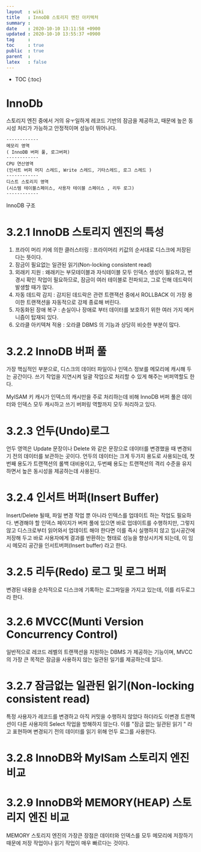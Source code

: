 ```yaml
---
layout  : wiki
title   : InnoDB 스토리지 엔진 아키텍처
summary : 
date    : 2020-10-10 13:11:58 +0900
updated : 2020-10-10 13:55:37 +0900
tag     : 
toc     : true
public  : true
parent  : 
latex   : false
---
```

* TOC
{:toc}

# InnoDb
스토리지 엔진 중에서 거의 유ㅜ일하게 레코드 기반의 잠금을 제공하고, 때문에 높은 동시성 처리가 가능하고 안정적이며 성능이 뛰어나다.

```
------------
메모리 영역
( InnoDB 버퍼 풀, 로그버퍼)
------------
CPU 연산영역
(인서트 버퍼 머지 스레드, Write 스레드, 기타스레드, 로그 스레드 )
------------
디스트 스토리지 영역
(시스템 테이블스페이스, 사용자 테이블 스페이스 , 리두 로그)
------------

```
InnoDB 구조 

# 3.2.1 InnoDB 스토리지 엔진의 특성 
1. 프라이 머리 키에 의한 클러스터링 : 프라이머리 키값의 순서대로 디스크에 저장된다는 뜻이다.
2. 잠금이 필요없는 일관된 읽기(Non-locking consistent read)
3. 외래키 지원 : 왜래키는 부모테이블과 자식테이블 모두 인덱스 생성이 필요하고, 변경시 확인 작업이 필요하므로, 잠금이 여러 테이블로 전파되고, 그로 인해 데드락이 발생할 때가 많다.
4. 자동 데드락 감지 : 감지된 데드락은 관련 트랜잭션 중에서 ROLLBACK 이 가장 용이한 트랜잭션을 자동적으로 강제 종료해 버린다.
5. 자동화된 장애 복구 : 손실이나 장애로 부터 데이터를 보호하기 위한 여러 가지 메커니즘이 탑재되 있다.
6. 오라클 아키텍쳐 적용 : 오라클 DBMS 의 기능과 상당히 비슷한 부분이 많다.

# 3.2.2 InnoDB 버퍼 풀
가장 핵심적인 부분으로, 디스크의 데이터 파일이나 인덱스 정보를 메모리에 캐시해 두는 공간이다. 쓰기 작업을 지연시켜 일괄 작업으로 처리할 수 있게 해주는 버퍼역할도 한다.

MyISAM 키 캐시가 인덱스의 캐시만을 주로 처리하는데 비해 InnoDB 버퍼 풀은 데이터와 인덱스 모두 캐시하고 쓰기 버퍼링 역할까지 모두 처리하고 있다.

# 3.2.3 언두(Undo)로그
언두 영역은 Update 문장이나 Delete 와 같은 문장으로 데이터를 변경했을 때 변경되기 전의 데이터를 보관하는 곳이다.
언두의 데이터는 크게 두가지 용도로 사용되는데, 첫번째 용도가 트랜잭션의 롤백 대비용이고, 두번째 용도는 트랜잭션의 격리 수준을 유지하면서 높은 동시성을 제공하는데 사용된다.


# 3.2.4 인서트 버퍼(Insert Buffer)
Insert/Delete 될때, 파일 변경 작업 뿐 아니라 인텍스를 업데이트 하는 작업도 필요하다. 변경해야 할 인덱스 페이지가 버퍼 풀에 있으면 바로 업데이트를 수행하지만, 그렇지 않고 디스크로부터 읽어와서 업데이트 해야 한다면 이를 즉시 실행하지 않고 임시공간에 저장해 두고 바로 사용자에게 결과를  반환하는 형태로 성능을 향상시키게 되는데, 이 임시 메모리 공간을 인서트버퍼(Insert buffer) 라고 한다.


# 3.2.5 리두(Redo) 로그 및 로그 버퍼
변경된 내용을 순차적으로 디스크에 기록하는 로그파일을 가지고 있는데, 이를 리두로그라 한다.

# 3.2.6 MVCC(Munti Version Concurrency Control)
일반적으로 레코드 레벨의 트랜잭션을 지원하는 DBMS 가 제공하는 기능이며, MVCC 의 가장 큰 목적은 잠금을 사용하지 않는 일관된 일기를 제공하는데 있다.

# 3.2.7 잠금없는 일관된 읽기(Non-locking consistent read)
특정 사용자가 레코드를 변경하고 아직 커밋을 수행하지 않았다 하더라도 이변경 트랜잭션이 다른 사용자의 Select 작업을 방해하지 않는다. 이를 "잠금 없는 일관된 읽기 " 라고 표현하며 변경되기 전의 데이터를 읽기 위해 언두 로그를 사용한다.

# 3.2.8  InnoDB와 MyISam 스토리지 엔진 비교


# 3.2.9 InnoDB와 MEMORY(HEAP) 스토리지 엔진 비교
MEMORY 스토리지 엔진의 가장큰 장점은 데이터와 인덱스를 모두 메모리에 저장하기때문에 저장 작업이나 읽기 작업이 매우 빠르다는 것이다.



